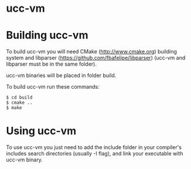 # ucc-vm

# Building ucc-vm

To build ucc-vm you will need CMake (http://www.cmake.org) building system
and libparser (https://github.com/fbafelipe/libparser) (ucc-vm and libparser
must be in the same folder).

ucc-vm binaries will be placed in folder build.

To build ucc-vm run these commands:

	$ cd build
	$ cmake ..
	$ make


# Using ucc-vm

To use ucc-vm you just need to add the include folder in your compiler's
includes search directories (usually -I flag), and link your executable with
ucc-vm binary.
